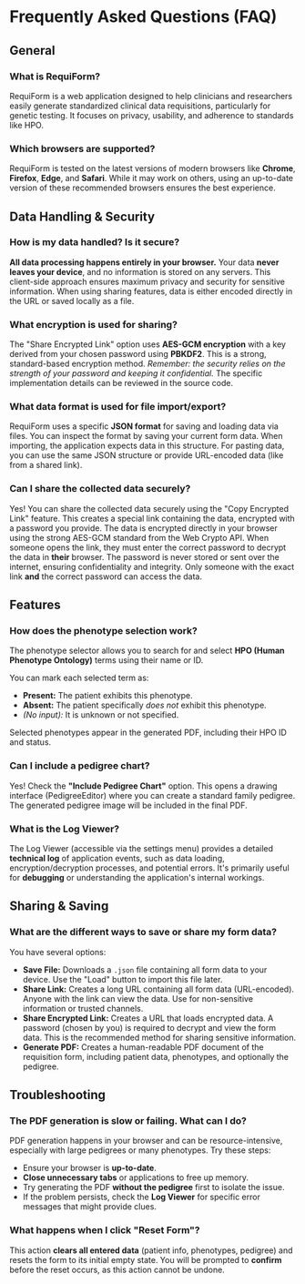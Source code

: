 # Frequently Asked Questions (FAQ)

## General

### What is RequiForm?

RequiForm is a web application designed to help clinicians and researchers easily generate standardized clinical data requisitions, particularly for genetic testing. It focuses on privacy, usability, and adherence to standards like HPO.

### Which browsers are supported?

RequiForm is tested on the latest versions of modern browsers like **Chrome**, **Firefox**, **Edge**, and **Safari**. While it may work on others, using an up-to-date version of these recommended browsers ensures the best experience.

## Data Handling & Security

### How is my data handled? Is it secure?

**All data processing happens entirely in your browser.** Your data **never leaves your device**, and no information is stored on any servers. This client-side approach ensures maximum privacy and security for sensitive information. When using sharing features, data is either encoded directly in the URL or saved locally as a file.

### What encryption is used for sharing?

The "Share Encrypted Link" option uses **AES-GCM encryption** with a key derived from your chosen password using **PBKDF2**. This is a strong, standard-based encryption method. *Remember: the security relies on the strength of your password and keeping it confidential.* The specific implementation details can be reviewed in the source code.

### What data format is used for file import/export?

RequiForm uses a specific **JSON format** for saving and loading data via files. You can inspect the format by saving your current form data. When importing, the application expects data in this structure. For pasting data, you can use the same JSON structure or provide URL-encoded data (like from a shared link).

### Can I share the collected data securely?

Yes! You can share the collected data securely using the "Copy Encrypted Link" feature. This creates a special link containing the data, encrypted with a password you provide. The data is encrypted directly in your browser using the strong AES-GCM standard from the Web Crypto API. When someone opens the link, they must enter the correct password to decrypt the data in **their** browser. The password is never stored or sent over the internet, ensuring confidentiality and integrity. Only someone with the exact link **and** the correct password can access the data.

## Features

### How does the phenotype selection work?

The phenotype selector allows you to search for and select **HPO (Human Phenotype Ontology)** terms using their name or ID.

You can mark each selected term as:

- **Present:** The patient exhibits this phenotype.
- **Absent:** The patient specifically *does not* exhibit this phenotype.
- *(No input):* It is unknown or not specified.

Selected phenotypes appear in the generated PDF, including their HPO ID and status.

### Can I include a pedigree chart?

Yes! Check the **"Include Pedigree Chart"** option. This opens a drawing interface (PedigreeEditor) where you can create a standard family pedigree. The generated pedigree image will be included in the final PDF.

### What is the Log Viewer?

The Log Viewer (accessible via the settings menu) provides a detailed **technical log** of application events, such as data loading, encryption/decryption processes, and potential errors. It's primarily useful for **debugging** or understanding the application's internal workings.

## Sharing & Saving

### What are the different ways to save or share my form data?

You have several options:

- **Save File:** Downloads a `.json` file containing all form data to your device. Use the "Load" button to import this file later.
- **Share Link:** Creates a long URL containing all form data (URL-encoded). Anyone with the link can view the data. Use for non-sensitive information or trusted channels.
- **Share Encrypted Link:** Creates a URL that loads encrypted data. A password (chosen by you) is required to decrypt and view the form data. This is the recommended method for sharing sensitive information.
- **Generate PDF:** Creates a human-readable PDF document of the requisition form, including patient data, phenotypes, and optionally the pedigree.

## Troubleshooting

### The PDF generation is slow or failing. What can I do?

PDF generation happens in your browser and can be resource-intensive, especially with large pedigrees or many phenotypes. Try these steps:

- Ensure your browser is **up-to-date**.
- **Close unnecessary tabs** or applications to free up memory.
- Try generating the PDF **without the pedigree** first to isolate the issue.
- If the problem persists, check the **Log Viewer** for specific error messages that might provide clues.

### What happens when I click "Reset Form"?

This action **clears all entered data** (patient info, phenotypes, pedigree) and resets the form to its initial empty state. You will be prompted to **confirm** before the reset occurs, as this action cannot be undone.
